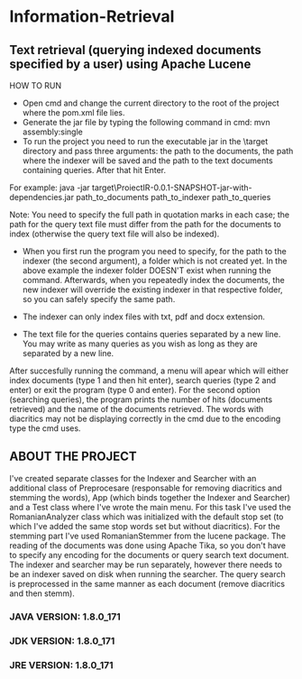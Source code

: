 # Information-Retrieval
## Text retrieval (querying indexed documents specified by a user) using Apache Lucene

HOW TO RUN

- Open cmd and change the current directory to the root of the project where the pom.xml file lies.
- Generate the jar file by typing the following command in cmd:  mvn assembly:single
- To run the project you need to run the executable jar in the \target directory
and pass three arguments: the path to the documents, the path where the indexer will be
saved and the path to the text documents containing queries. After that hit Enter.

For example:
java -jar target\ProiectIR-0.0.1-SNAPSHOT-jar-with-dependencies.jar 
path_to_documents path_to_indexer path_to_queries

Note: You need to specify the full path in quotation marks in each case; the path for the
query text file must differ from the path for the documents to index (otherwise the query
text file will also be indexed).

- When you first run the program you need to specify, for the path to the indexer
(the second argument), a folder which is not created yet. In the above example the indexer folder 
DOESN'T exist when running the command. Afterwards, when you repeatedly index the documents, the
new indexer will override the existing indexer in that respective folder, so you can safely
specify the same path.

- The indexer can only index files with txt, pdf and docx extension.

- The text file for the queries contains queries separated by a new line. You may write as many
queries as you wish as long as they are separated by a new line.

After succesfully running the command, a menu will apear which will either index documents (type
1 and then hit enter), search queries (type 2 and enter) or exit the program (type 0 and enter).
For the second option (searching queries), the program prints the number of hits (documents
retrieved) and the name of the documents retrieved.
The words with diacritics may not be displaying correctly in the cmd due to the encoding type
the cmd uses.


## ABOUT THE PROJECT

I've created separate classes for the Indexer and Searcher with an additional class of
Preprocesare (responsable for removing diacritics and stemming the words), App (which binds
together the Indexer and Searcher) and a Test class where I've wrote the main menu.
For this task I've used the RomanianAnalyzer class which was initialized with the default
stop set (to which I've added the same stop words set but without diacritics). For
the stemming part I've used RomanianStemmer from the lucene package. The reading of the
documents was done using Apache Tika, so you don't have to specify any encoding for the 
documents or query search text document.
The indexer and searcher may be run separately, however there needs to be an indexer saved
on disk when running the searcher. The query search is preprocessed in the same manner
as each document (remove diacritics and then stemm).


### JAVA VERSION: 1.8.0_171
### JDK VERSION: 1.8.0_171
### JRE VERSION: 1.8.0_171

